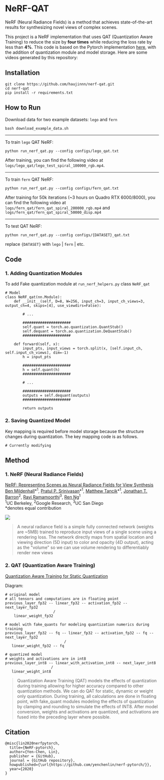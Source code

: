 # NeRF-QAT
NeRF (Neural Radiance Fields) is a method that achieves state-of-the-art results for synthesizing novel views of complex scenes. 

This project is a NeRF implementation that uses QAT (Quantization Aware Training) to reduce the size by **four times** while reducing the loss rate by less than **4%**. This code is based on the Pytorch implementation [here](https://github.com/yenchenlin/nerf-pytorch.git), with the addition of quantization module and model storage.
Here are some videos generated by this repository:

## Installation
```
git clone https://github.com/haujinnn/nerf-qat.git
cd nerf-qat
pip install -r requirements.txt
```

## How to Run
Download data for two example datasets: `lego` and `fern`
```
bash download_example_data.sh
```
---

To train `lego` QAT NeRF:
```
python run_nerf_qat.py --config configs/lego_qat.txt
```
After training, you can find the following video at `logs/lego_qat/lego_test_spiral_100000_rgb.mp4`.

---

To train `fern` QAT NeRF:
```
python run_nerf_qat.py --config configs/fern_qat.txt
```
After training for 50k iterations (~3 hours on Quadro RTX 6000/8000), you can find the following video at `logs/fern_qat/fern_qat_spiral_200000_rgb.mp4` and `logs/fern_qat/fern_qat_spiral_50000_disp.mp4`


---
To test QAT NeRF:
```
python run_nerf_qat.py --config configs/{DATASET}_qat.txt
```
replace `{DATASET}` with `lego` | `fern` | etc.

## Code
### 1. Adding Quantization Modules
To add Fake quantization module at `run_nerf_helpers.py` class `NeRF_qat`
```
# Model
class NeRF_qat(nn.Module):
    def __init__(self, D=8, W=256, input_ch=3, input_ch_views=3, output_ch=4, skips=[4], use_viewdirs=False):
        
        # ...
        
        ######################
        self.quant = torch.ao.quantization.QuantStub()
        self.dequant = torch.ao.quantization.DeQuantStub()
        ######################

    def forward(self, x):
        input_pts, input_views = torch.split(x, [self.input_ch, self.input_ch_views], dim=-1)
        h = input_pts
        
        ######################
        h = self.quant(h)
        ######################

        # ...

        ######################
        outputs = self.dequant(outputs)
        ######################

        return outputs  
```


### 2. Saving Quantized Model
Key mapping is required before model storage because the structure changes during quantization. The key mapping code is as follows.
```
# Currently modifying
```



## Method
### 1. NeRF (Neural Radiance Fields) 
[NeRF: Representing Scenes as Neural Radiance Fields for View Synthesis](http://tancik.com/nerf)  
 [Ben Mildenhall](https://people.eecs.berkeley.edu/~bmild/)\*<sup>1</sup>,
 [Pratul P. Srinivasan](https://people.eecs.berkeley.edu/~pratul/)\*<sup>1</sup>,
 [Matthew Tancik](http://tancik.com/)\*<sup>1</sup>,
 [Jonathan T. Barron](http://jonbarron.info/)<sup>2</sup>,
 [Ravi Ramamoorthi](http://cseweb.ucsd.edu/~ravir/)<sup>3</sup>,
 [Ren Ng](https://www2.eecs.berkeley.edu/Faculty/Homepages/yirenng.html)<sup>1</sup> <br>
 <sup>1</sup>UC Berkeley, <sup>2</sup>Google Research, <sup>3</sup>UC San Diego  
  \*denotes equal contribution  
  
<img src='imgs/pipeline.jpg'/>

> A neural radiance field is a simple fully connected network (weights are ~5MB) trained to reproduce input views of a single scene using a rendering loss. The network directly maps from spatial location and viewing direction (5D input) to color and opacity (4D output), acting as the "volume" so we can use volume rendering to differentiably render new views

### 2. QAT (Quantization Aware Training) 
[Quantization Aware Training for Static Quantization](https://pytorch.org/docs/stable/quantization.html#quantization-aware-training-for-static-quantization)

Diagram:
```
# original model
# all tensors and computations are in floating point
previous_layer_fp32 -- linear_fp32 -- activation_fp32 -- next_layer_fp32
                      /
    linear_weight_fp32

# model with fake_quants for modeling quantization numerics during training
previous_layer_fp32 -- fq -- linear_fp32 -- activation_fp32 -- fq -- next_layer_fp32
                           /
   linear_weight_fp32 -- fq

# quantized model
# weights and activations are in int8
previous_layer_int8 -- linear_with_activation_int8 -- next_layer_int8
                     /
   linear_weight_int8
```

> Quantization Aware Training (QAT) models the effects of quantization during training allowing for higher accuracy compared to other quantization methods. We can do QAT for static, dynamic or weight only quantization. During training, all calculations are done in floating point, with fake_quant modules modeling the effects of quantization by clamping and rounding to simulate the effects of INT8. After model conversion, weights and activations are quantized, and activations are fused into the preceding layer where possible.

## Citation
```
@misc{lin2020nerfpytorch,
  title={NeRF-pytorch},
  author={Yen-Chen, Lin},
  publisher = {GitHub},
  journal = {GitHub repository},
  howpublished={\url{https://github.com/yenchenlin/nerf-pytorch/}},
  year={2020}
}
```
